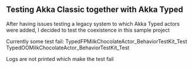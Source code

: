 ## Testing Akka Classic together with Akka Typed

After having issues testing a legacy system to which Akka Typed actors were added, I decided to test the coexistence
in this sample project

Currently some test fail:
TypedFPMilkChocolateActor_BehaviorTestKit_Test
TypedOOMilkChocolateActor_BehaviorTestKit_Test

Logs are not printed which make the test fail
